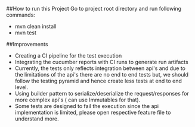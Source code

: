 ##How to run this Project
Go to project root directory and run following commands: 
- mvn clean install
- mvn test

##Improvements
- Creating a CI pipeline for the test execution
- Integrating the cucumber reports with CI runs to generate run artifacts
- Currently, the tests only reflects integration between api's and due to the limitations of the api's there are no end to end tests but, we should follow the testing pyramid and hence create less tests at end to end level.
- Using builder pattern to serialize/deserialize the request/responses for more complex api's ( can use Immutables for that).
- Some tests are designed to fail the execution since the api implementation is limited, please open respective feature file to understand more.
